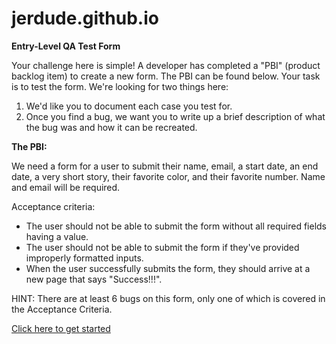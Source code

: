 # jerdude.github.io

**Entry-Level QA Test Form**

Your challenge here is simple! A developer has completed a "PBI" (product backlog item) to create a new form. The PBI can be found below. Your task is to test the form. We're looking for two things here:

1. We'd like you to document each case you test for.
2. Once you find a bug, we want you to write up a brief description of what the bug was and how it can be recreated.

**The PBI:**

We need a form for a user to submit their name, email, a start date, an end date, a very short story, their favorite color, and their favorite number. Name and email will be required.

Acceptance criteria:
- The user should not be able to submit the form without all required fields having a value.
- The user should not be able to submit the form if they've provided improperly formatted inputs.
- When the user successfully submits the form, they should arrive at a new page that says "Success!!!".

HINT: There are at least 6 bugs on this form, only one of which is covered in the Acceptance Criteria.

[Click here to get started](https://jerdude.github.io/QATestForm/QAForm.html)
